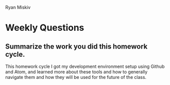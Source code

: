 Ryan Miskiv

# Weekly Questions

## Summarize the work you did this homework cycle.
This homework cycle I got my development environment setup using Github and Atom, and learned more about these tools and how to generally navigate them and how they will be used for the future of the class.

